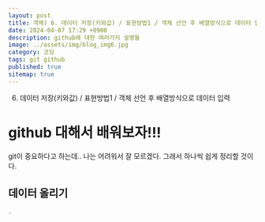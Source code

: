 ```yaml
---
layout: post
title: 객체) 6. 데이터 저장(키와값) / 표현방법1 / 객체 선언 후 배열방식으로 데이터 입력
date: 2024-04-07 17:29 +0900
description: github에 대한 여러가지 설명들
image: ../assets/img/blog_img6.jpg
category: 코딩
tags: git github
published: true
sitemap: true
---
```

6. 데이터 저장(키와값) / 표현방법1 / 객체 선언 후 배열방식으로 데이터 입력

# github 대해서 배워보자!!!
git이 중요하다고 하는데.. 나는 어려워서 잘 모르겠다.
그래서 하나씩 쉽게 정리할 것이다.

## 데이터 올리기
````bash
.
````